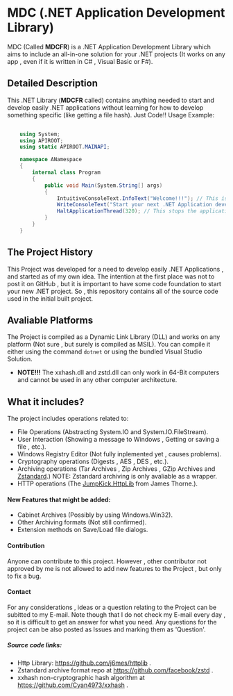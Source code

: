 # MDC (.NET Application Development Library)
MDC (Called __MDCFR__) is a .NET Application Development Library which aims to include an all-in-one solution for your .NET projects
(It works on any app , even if it is written in C# , Visual Basic or F#).

## Detailed Description
This .NET Library (__MDCFR__ called) contains anything needed to start and develop easily .NET applications without
learning for how to develop something specific (like getting a file hash). Just Code!!
Usage Example:
```C#
	
	using System;
	using APIROOT;
	using static APIROOT.MAINAPI;

	namespace ANamespace
	{
		internal class Program
		{
			public void Main(System.String[] args)
			{
				IntuitiveConsoleText.InfoText("Welcome!!!"); // This is like: "INFO: Welcome!!!" with a gray foreground and a black background.
				WriteConsoleText("Start your next .NET Application development using MDCFR!!!"); // This just writes to console any kind of message.
				HaltApplicationThread(320); // This stops the application's thread (Halts the application) for the time given. Counted in milliseconds.
			}
		}
	}
```

## The Project History
This Project was developed for a need to develop easily .NET Applications , and started as of my own idea.
The intention at the first place was not to post it on GitHub , but it is important to have some code 
foundation to start your new .NET project. So , this repository contains all of the source code used
in the initial built project.

## Avaliable Platforms
The Project is compiled as a Dynamic Link Library (DLL) and works on any platform (Not sure , but surely is compiled as MSIL).
You can compile it either using the command `dotnet` or using the bundled Visual Studio Solution.
- __NOTE!!!__ The xxhash.dll and zstd.dll can only work in 64-Bit computers and cannot be used in any other computer architecture.


## What it includes?
The project includes operations related to:
- File Operations (Abstracting System.IO and System.IO.FileStream).
- User Interaction (Showing a message to Windows , Getting or saving a file , etc.).
- Windows Registry Editor (Not fully inplemented yet , causes problems).
- Cryptography operations (Digests , AES , DES , etc.).
- Archiving operations (Tar Archives , Zip Archives , GZip Archives and [Zstandard](https://github.com/facebook/zstd).)
NOTE: Zstandard archiving is only avaliable as a wrapper.
- HTTP operations (The [JumpKick.HttpLib](https://github.com/j6mes/httplib) from James Thorne.).

#### New Features that might be added:
- Cabinet Archives (Possibly by using Windows.Win32).
- Other Archiving formats (Not still confirmed).
- Extension methods on Save/Load file dialogs.


#### Contribution
Anyone can contribute to this project.
However , other contributor not approved by me is not allowed to add new features to the Project , but only to fix a bug.

#### Contact
For any considerations , ideas or a question relating to the Project can be subitted to my E-mail. Note though that I do not check my E-mail every day , so it is difficult to get an answer for what you need.
Any questions for the project can be also posted as Issues and marking them as 'Question'.

##### Source code links:
- Http Library: https://github.com/j6mes/httplib .
- Zstandard archive format repo at https://github.com/facebook/zstd .
- xxhash non-cryptographic hash algorithm at https://github.com/Cyan4973/xxhash .
